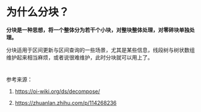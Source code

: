 # 为什么分块？

**分块是一种思想，将一个整体分为若干个小块，对整块整体处理，对零碎块单独处理。**

分块适用于区间更新与区间查询的一些场景，尤其是某些信息，线段树与树状数组维护起来相当麻烦，或者说很难维护，此时分块就可以用上了。

# 

参考来源：

1. https://oi-wiki.org/ds/decompose/

2. https://zhuanlan.zhihu.com/p/114268236
